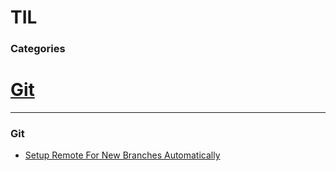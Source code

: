 # TIL

### Categories

# [Git](#git)

---

### Git

- [Setup Remote For New Branches Automatically](git/setup-remote-for-new-branches-automatically.md)
